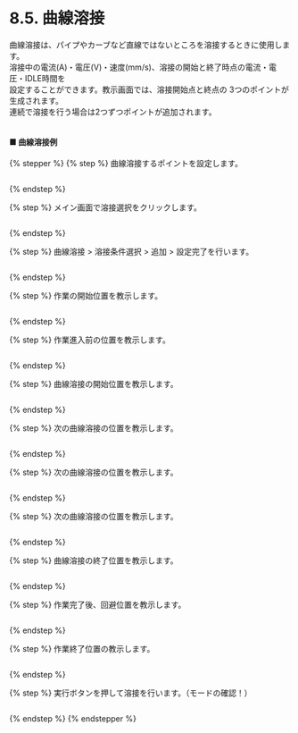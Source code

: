 # 8.5. 曲線溶接

曲線溶接は、パイプやカーブなど直線ではないところを溶接するときに使用します。\
溶接中の電流(A)・電圧(V)・速度(mm/s)、溶接の開始と終了時点の電流・電圧・IDLE時間を\
設定することができます。教示画面では、溶接開始点と終点の 3つのポイントが生成されます。\
連続で溶接を行う場合は2つずつポイントが追加されます。

<figure><img src="broken-reference" alt=""><figcaption></figcaption></figure>

#### ■ 曲線溶接例

{% stepper %}
{% step %}
曲線溶接するポイントを設定します。

<figure><img src="../images/jp/chapter5/section5.1.1.jpg" alt=""><figcaption></figcaption></figure>
{% endstep %}

{% step %}
メイン画面で溶接選択をクリックします。

<figure><img src="../images/jp/chapter5/section5.1.1.jpg" alt=""><figcaption></figcaption></figure>
{% endstep %}

{% step %}
曲線溶接 > 溶接条件選択 > 追加 > 設定完了を行います。

<figure><img src="../images/jp/chapter5/section5.1.1.jpg" alt=""><figcaption></figcaption></figure>
{% endstep %}

{% step %}
作業の開始位置を教示します。

<figure><img src="../images/jp/chapter5/section5.1.1.jpg" alt=""><figcaption></figcaption></figure>
{% endstep %}

{% step %}
作業進入前の位置を教示します。

<figure><img src="../images/jp/chapter5/section5.1.1.jpg" alt=""><figcaption></figcaption></figure>
{% endstep %}

{% step %}
曲線溶接の開始位置を教示します。

<figure><img src="../images/jp/chapter5/section5.1.1.jpg" alt=""><figcaption></figcaption></figure>
{% endstep %}

{% step %}
次の曲線溶接の位置を教示します。

<figure><img src="../images/jp/chapter5/section5.1.1.jpg" alt=""><figcaption></figcaption></figure>
{% endstep %}

{% step %}
次の曲線溶接の位置を教示します。

<figure><img src="../images/jp/chapter5/section5.1.1.jpg" alt=""><figcaption></figcaption></figure>
{% endstep %}

{% step %}
次の曲線溶接の位置を教示します。

<figure><img src="../images/jp/chapter5/section5.1.1.jpg" alt=""><figcaption></figcaption></figure>
{% endstep %}

{% step %}
曲線溶接の終了位置を教示します。

<figure><img src="../images/jp/chapter5/section5.1.1.jpg" alt=""><figcaption></figcaption></figure>
{% endstep %}

{% step %}
作業完了後、回避位置を教示します。

<figure><img src="../images/jp/chapter5/section5.1.1.jpg" alt=""><figcaption></figcaption></figure>
{% endstep %}

{% step %}
作業終了位置の教示します。

<figure><img src="../images/jp/chapter5/section5.1.1.jpg" alt=""><figcaption></figcaption></figure>
{% endstep %}

{% step %}
実行ボタンを押して溶接を行います。（モードの確認！）

<figure><img src="../images/jp/chapter5/section5.1.1.jpg" alt=""><figcaption></figcaption></figure>
{% endstep %}
{% endstepper %}
